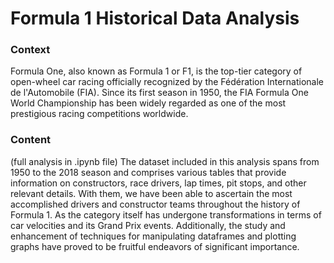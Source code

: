 # Formula 1 Historical Data Analysis

### Context

Formula One, also known as Formula 1 or F1, is the top-tier category of open-wheel car racing officially recognized by the Fédération Internationale de l'Automobile (FIA). Since its first season in 1950, the FIA Formula One World Championship has been widely regarded as one of the most prestigious racing competitions worldwide.


### Content

(full analysis in .ipynb file)
The dataset included in this analysis spans from 1950 to the 2018 season and comprises various tables that provide information on constructors, race drivers, lap times, pit stops, and other relevant details. With them, we have been able to ascertain the most accomplished drivers and constructor teams throughout the history of Formula 1. As the category itself has undergone transformations in terms of car velocities and its Grand Prix events. Additionally, the study and enhancement of techniques for manipulating dataframes and plotting graphs have proved to be fruitful endeavors of significant importance.
